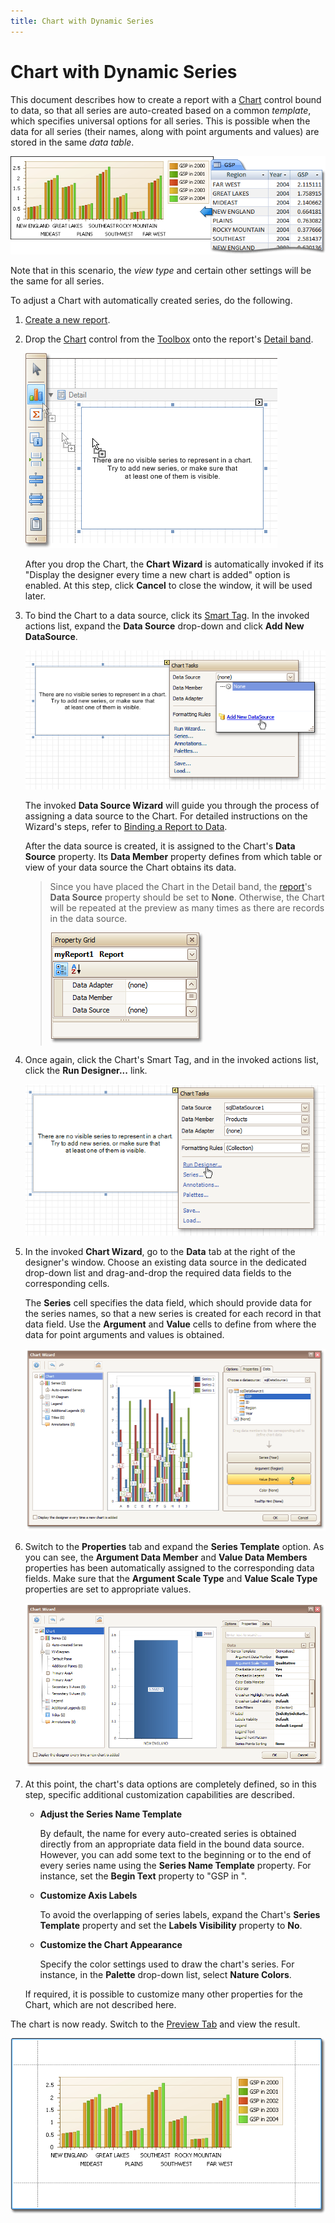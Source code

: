 ```yaml
---
title: Chart with Dynamic Series
---
```

# Chart with Dynamic Series
This document describes how to create a report with a [Chart](../../report-designer-reference/report-controls/chart.md) control bound to data, so that all series are auto-created based on a common _template_, which specifies universal options for all series. This is possible when the data for all series (their names, along with point arguments and values) are stored in the same _data table_.

![RD_CreateReports_ChartDynamicSeries](../../../../../images/img8373.png)

Note that in this scenario, the _view type_ and certain other settings will be the same for all series.

To adjust a Chart with automatically created series, do the following.
1. [Create a new report](../basic-operations/create-a-new-report.md).
2. Drop the [Chart](../../report-designer-reference/report-controls/chart.md) control from the [Toolbox](../../report-designer-reference/report-designer-ui/control-toolbox.md) onto the report's [Detail band](../../report-designer-reference/report-bands/detail-band.md).
	
	![RD_CreateReports_ChartStaticSeries_0](../../../../../images/img8362.png)
	
	After you drop the Chart, the **Chart Wizard** is automatically invoked if its "Display the designer every time a new chart is added" option is enabled. At this step, click **Cancel** to close the window, it will be used later.
3. To bind the Chart to a data source, click its [Smart Tag](../../report-designer-reference/report-designer-ui/smart-tag.md). In the invoked actions list, expand the **Data Source** drop-down and click **Add New DataSource**.
	
	![RD_CreateReports_ChartStaticSeries_1](../../../../../images/img8363.png)
	
	The invoked **Data Source Wizard** will guide you through the process of assigning a data source to the Chart. For detailed instructions on the Wizard's steps, refer to [Binding a Report to Data](../binding-a-report-to-data.md).
	
	After the data source is created, it is assigned to the Chart's **Data Source** property. Its **Data Member** property defines from which table or view of your data source the Chart obtains its data.
	
	> Since you have placed the Chart in the Detail band, the [report](../../report-designer-reference/report-settings.md)'s **Data Source** property should be set to **None**. Otherwise, the Chart will be repeated at the preview as many times as there are records in the data source.
	> 
	> ![RD_CreateReports_ChartStaticSeries_2](../../../../../images/img8365.png)
4. Once again, click the Chart's Smart Tag, and in the invoked actions list, click the **Run Designer...** link.
	
	![RD_CreateReports_ChartStaticSeries_3](../../../../../images/img8366.png)
5. In the invoked **Chart Wizard**, go to the **Data** tab at the right of the designer's window. Choose an existing data source in the dedicated drop-down list and drag-and-drop the required data fields to the corresponding cells.
	
	The **Series** cell specifies the data field, which should provide data for the series names, so that a new series is created for each record in that data field. Use the **Argument** and **Value** cells to define from where the data for point arguments and values is obtained.
	
	![RD_CreateReports_ChartDynamicSeries_1](../../../../../images/img8375.png)
6. Switch to the **Properties** tab and expand the **Series Template** option. As you can see, the **Argument Data Member** and **Value Data Members** properties has been automatically assigned to the corresponding data fields. Make sure that the **Argument Scale Type** and **Value Scale Type** properties are set to appropriate values.
	
	![RD_CreateReports_ChartDynamicSeries_2](../../../../../images/img8376.png)
7. At this point, the chart's data options are completely defined, so in this step, specific additional customization capabilities are described.
	* **Adjust the Series Name Template**
		
		By default, the name for every auto-created series is obtained directly from an appropriate data field in the bound data source. However, you can add some text to the beginning or to the end of every series name using the **Series Name Template** property. For instance, set the **Begin Text** property to "GSP in ".
	* **Customize Axis Labels**
		
		To avoid the overlapping of series labels, expand the Chart's **Series Template** property and set the **Labels Visibility** property to **No**.
	* **Customize the Chart Appearance**
		
		Specify the color settings used to draw the chart's series. For instance, in the **Palette** drop-down list, select **Nature Colors**.
	
	If required, it is possible to customize many other properties for the Chart, which are not described here.

The chart is now ready. Switch to the [Preview Tab](../../report-designer-reference/report-designer-ui/preview-tab.md) and view the result.

![RD_CreateReports_ChartDynamicSeries_3](../../../../../images/img8377.png)